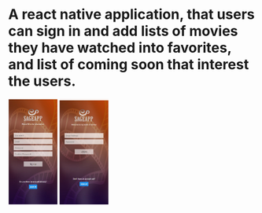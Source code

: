# A react native application, that users can sign in and add lists of movies they have watched into favorites, and list of coming soon that interest the users.

<img src="img/Signup-page.jpg" width="100">       <img src="img/login-page.jpg" width="100">
